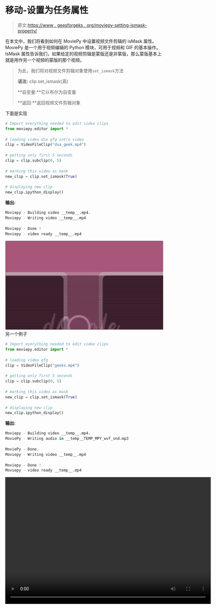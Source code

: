 # 移动-设置为任务属性

> 原文:[https://www . geesforgeks . org/moviepy-setting-ismask-property/](https://www.geeksforgeeks.org/moviepy-setting-ismask-property/)

在本文中，我们将看到如何在 MoviePy 中设置视频文件剪辑的 isMask 属性。MoviePy 是一个用于视频编辑的 Python 模块，可用于视频和 GIF 的基本操作。IsMask 属性告诉我们，如果给定的视频剪辑是蒙版还是非蒙版，那么蒙版基本上就是用作另一个视频的蒙版的那个视频。

> 为此，我们将对视频文件剪辑对象使用`set_ismask`方法
> 
> **语法:** clip.set_ismask(真)
> 
> **自变量:**它以布尔为自变量
> 
> **返回:**返回视频文件剪辑对象

下面是实现

```py
# Import everything needed to edit video clips 
from moviepy.editor import *

# loading video dsa gfg intro video 
clip = VideoFileClip("dsa_geek.mp4") 

# getting only first 5 seconds
clip = clip.subclip(0, 5)

# marking this video as mask
new_clip = clip.set_ismask(True)

# displaying new clip
new_clip.ipython_display()
```

**输出:**

```py
Moviepy - Building video __temp__.mp4.
Moviepy - Writing video __temp__.mp4

Moviepy - Done !
Moviepy - video ready __temp__.mp4

```

![](img/0de186dab3bb375436222f3fabf0bffd.png)
另一个例子

```py
# Import everything needed to edit video clips
from moviepy.editor import *

# loading video gfg
clip = VideoFileClip("geeks.mp4")

# getting only first 5 seconds
clip = clip.subclip(0, 5)

# marking this video as mask
new_clip = clip.set_ismask(True)

# displaying new clip
new_clip.ipython_display()
```

**输出:**

```py
Moviepy - Building video __temp__.mp4.
MoviePy - Writing audio in __temp__TEMP_MPY_wvf_snd.mp3

MoviePy - Done.
Moviepy - Writing video __temp__.mp4

Moviepy - Done !
Moviepy - video ready __temp__.mp4

```

<video class="wp-video-shortcode" id="video-476074-1" width="656" height="404" preload="metadata" controls=""><source type="video/mp4" src="https://media.geeksforgeeks.org/wp-content/uploads/20200827001806/download-2.mp4?_=1">[https://media.geeksforgeeks.org/wp-content/uploads/20200827001806/download-2.mp4](https://media.geeksforgeeks.org/wp-content/uploads/20200827001806/download-2.mp4)</video>